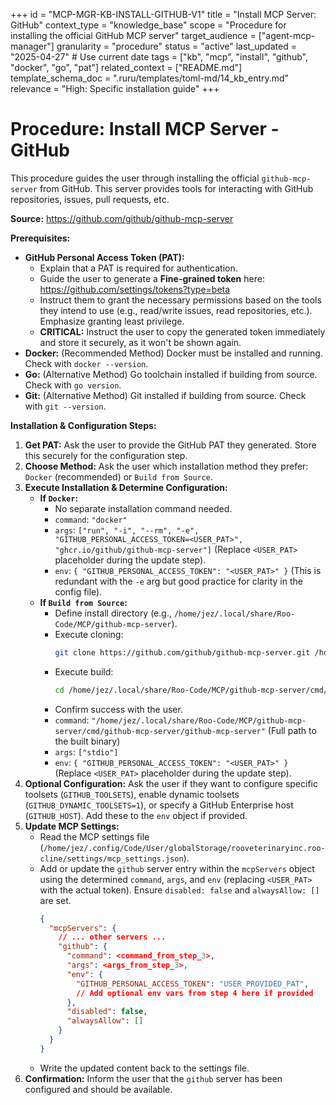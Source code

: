 +++
id = "MCP-MGR-KB-INSTALL-GITHUB-V1"
title = "Install MCP Server: GitHub"
context_type = "knowledge_base"
scope = "Procedure for installing the official GitHub MCP server"
target_audience = ["agent-mcp-manager"]
granularity = "procedure"
status = "active"
last_updated = "2025-04-27" # Use current date
tags = ["kb", "mcp", "install", "github", "docker", "go", "pat"]
related_context = ["README.md"]
template_schema_doc = ".ruru/templates/toml-md/14_kb_entry.md"
relevance = "High: Specific installation guide"
+++

# Procedure: Install MCP Server - GitHub

This procedure guides the user through installing the official `github-mcp-server` from GitHub. This server provides tools for interacting with GitHub repositories, issues, pull requests, etc.

**Source:** <https://github.com/github/github-mcp-server>

**Prerequisites:**

*   **GitHub Personal Access Token (PAT):**
    *   Explain that a PAT is required for authentication.
    *   Guide the user to generate a **Fine-grained token** here: <https://github.com/settings/tokens?type=beta>
    *   Instruct them to grant the necessary permissions based on the tools they intend to use (e.g., read/write issues, read repositories, etc.). Emphasize granting least privilege.
    *   **CRITICAL:** Instruct the user to copy the generated token immediately and store it securely, as it won't be shown again.
*   **Docker:** (Recommended Method) Docker must be installed and running. Check with `docker --version`.
*   **Go:** (Alternative Method) Go toolchain installed if building from source. Check with `go version`.
*   **Git:** (Alternative Method) Git installed if building from source. Check with `git --version`.

**Installation & Configuration Steps:**

1.  **Get PAT:** Ask the user to provide the GitHub PAT they generated. Store this securely for the configuration step.
2.  **Choose Method:** Ask the user which installation method they prefer: `Docker` (recommended) or `Build from Source`.
3.  **Execute Installation & Determine Configuration:**
    *   **If `Docker`:**
        *   No separate installation command needed.
        *   `command`: `"docker"`
        *   `args`: `["run", "-i", "--rm", "-e", "GITHUB_PERSONAL_ACCESS_TOKEN=<USER_PAT>", "ghcr.io/github/github-mcp-server"]` (Replace `<USER_PAT>` placeholder during the update step).
        *   `env`: `{ "GITHUB_PERSONAL_ACCESS_TOKEN": "<USER_PAT>" }` (This is redundant with the `-e` arg but good practice for clarity in the config file).
    *   **If `Build from Source`:**
        *   Define install directory (e.g., `/home/jez/.local/share/Roo-Code/MCP/github-mcp-server`).
        *   Execute cloning:
            ```bash
            git clone https://github.com/github/github-mcp-server.git /home/jez/.local/share/Roo-Code/MCP/github-mcp-server
            ```
        *   Execute build:
            ```bash
            cd /home/jez/.local/share/Roo-Code/MCP/github-mcp-server/cmd/github-mcp-server && go build -o github-mcp-server
            ```
        *   Confirm success with the user.
        *   `command`: `"/home/jez/.local/share/Roo-Code/MCP/github-mcp-server/cmd/github-mcp-server/github-mcp-server"` (Full path to the built binary)
        *   `args`: `["stdio"]`
        *   `env`: `{ "GITHUB_PERSONAL_ACCESS_TOKEN": "<USER_PAT>" }` (Replace `<USER_PAT>` placeholder during the update step).
4.  **Optional Configuration:** Ask the user if they want to configure specific toolsets (`GITHUB_TOOLSETS`), enable dynamic toolsets (`GITHUB_DYNAMIC_TOOLSETS=1`), or specify a GitHub Enterprise host (`GITHUB_HOST`). Add these to the `env` object if provided.
5.  **Update MCP Settings:**
    *   Read the MCP settings file (`/home/jez/.config/Code/User/globalStorage/rooveterinaryinc.roo-cline/settings/mcp_settings.json`).
    *   Add or update the `github` server entry within the `mcpServers` object using the determined `command`, `args`, and `env` (replacing `<USER_PAT>` with the actual token). Ensure `disabled: false` and `alwaysAllow: []` are set.
        ```json
        {
          "mcpServers": {
            // ... other servers ...
            "github": {
              "command": <command_from_step_3>,
              "args": <args_from_step_3>,
              "env": {
                "GITHUB_PERSONAL_ACCESS_TOKEN": "USER_PROVIDED_PAT",
                // Add optional env vars from step 4 here if provided
              },
              "disabled": false,
              "alwaysAllow": []
            }
          }
        }
        ```
    *   Write the updated content back to the settings file.
6.  **Confirmation:** Inform the user that the `github` server has been configured and should be available.
